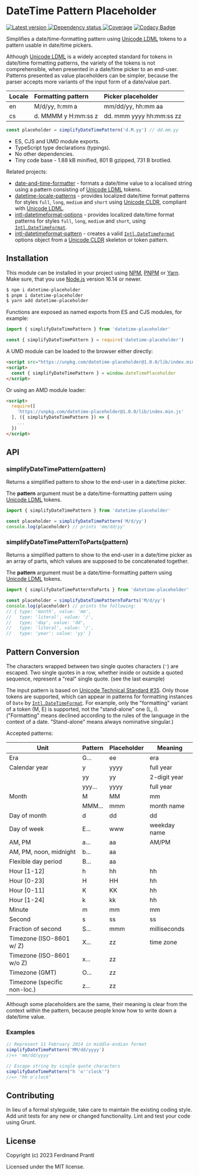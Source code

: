 # DateTime Pattern Placeholder

[![Latest version](https://img.shields.io/npm/v/datetime-placeholder)
 ![Dependency status](https://img.shields.io/librariesio/release/npm/datetime-placeholder)
](https://www.npmjs.com/package/datetime-placeholder)
[![Coverage](https://codecov.io/gh/prantlf/datetime-placeholder/branch/master/graph/badge.svg)](https://codecov.io/gh/prantlf/datetime-placeholder)
[![Codacy Badge](https://api.codacy.com/project/badge/Grade/9f1034029c0747a980cd49f64f16338b)](https://www.codacy.com/app/prantlf/datetime-placeholder?utm_source=github.com&amp;utm_medium=referral&amp;utm_content=prantlf/datetime-placeholder&amp;utm_campaign=Badge_Grade)

Simplifies a date/time-formatting pattern using [Unicode LDML] tokens to a pattern usable in date/time pickers.

Although [Unicode LDML] is a widely accepted standard for tokens in date/time formatting patterns, the variety of the tokens is not comprehensible, when presented in a date/time picker to an end-user. Patterns presented as value placeholders can be simpler, because the parser accepts more variants of the input form of a date/value part.

| Locale | Formatting pattern  | Picker placeholder          |
|:-------|:--------------------|:----------------------------|
| en     | M/d/yy, h:mm a      | mm/dd/yy, hh:mm aa          |
| cs     | d. MMMM y H:mm:ss z | dd. mmm yyyy hh:mm:ss zz    |

```js
const placeholder = simplifyDateTimePattern('d.M.yy') // dd.mm.yy
```

* ES, CJS and UMD module exports.
* TypeScript type declarations (typings).
* No other dependencies.
* Tiny code base - 1.88 kB minified, 801 B gzipped, 731 B brotlied.

Related projects:

* [date-and-time-formatter] - formats a date/time value to a localised string using a pattern consisting of [Unicode LDML] tokens.
* [datetime-locale-patterns] - provides localized date/time format patterns for styles `full`, `long`, `medium` and `short` using [Unicode CLDR], compliant with [Unicode LDML].
* [intl-datetimeformat-options] - provides localized date/time format patterns for styles `full`, `long`, `medium` and `short`, using [`Intl.DateTimeFormat`].
* [intl-datetimeformat-pattern] - creates a valid [`Intl.DateTimeFormat`] options object from a [Unicode CLDR] skeleton or token pattern.

## Installation

This module can be installed in your project using [NPM], [PNPM] or [Yarn]. Make sure, that you use [Node.js] version 16.14 or newer.

```sh
$ npm i datetime-placeholder
$ pnpm i datetime-placeholder
$ yarn add datetime-placeholder
```

Functions are exposed as named exports from ES and CJS modules, for example:

```js
import { simplifyDateTimePattern } from 'datetime-placeholder'
```

```js
const { simplifyDateTimePattern } = require('datetime-placeholder')
```

A UMD module can be loaded to the browser either directly:

```html
<script src="https://unpkg.com/datetime-placeholder@1.0.0/lib/index.min.js"></script>
<script>
  const { simplifyDateTimePattern } = window.dateTimePlaceholder
</script>
```

Or using an AMD module loader:

```html
<script>
  require([
    'https://unpkg.com/datetime-placeholder@1.0.0/lib/index.min.js'
  ], ({ simplifyDateTimePattern }) => {
    ...
  })
</script>
```

## API

### simplifyDateTimePattern(pattern)

Returns a simplified pattern to show to the end-user in a date/time picker.

The **pattern** argument must be a date/time-formatting pattern using [Unicode LDML] tokens.

```js
import { simplifyDateTimePattern } from 'datetime-placeholder'

const placeholder = simplifyDateTimePattern('M/d/yy')
console.log(placeholder) // prints 'mm/dd/yy'
```

### simplifyDateTimePatternToParts(pattern)

Returns a simplified pattern to show to the end-user in a date/time picker as an array of parts, which values are supposed to be concatenated together.

The **pattern** argument must be a date/time-formatting pattern using [Unicode LDML] tokens.

```js
import { simplifyDateTimePatternToParts } from 'datetime-placeholder'

const placeholder = simplifyDateTimePatternToParts('M/d/yy')
console.log(placeholder) // prints the following:
// { type: 'month', value: 'mm',
//   type: 'literal', value: '/',
//   type; 'day', value: 'dd',
//   type: 'literal', value: '/',
//   type: 'year': value: 'yy' }
```

## Pattern Conversion

The characters wrapped between two single quotes characters (`'`) are escaped.
Two single quotes in a row, whether inside or outside a quoted sequence,
represent a "real" single quote. (see the last example)

The input pattern is based on [Unicode Technical Standard #35].
Only those tokens are supported, which can appear in patterns for formatting
instances of `Date` by [`Intl.DateTimeFormat`]. For example, only the "formatting"
variant of a token (M, E) is supported, not the "stand-alone" one (L, i).
("Formatting" means declined according to the rules of the language
 in the context of a date. "Stand-alone" means always nominative singular.)

Accepted patterns:

| Unit                         | Pattern | Placeholder | Meaning      |
|------------------------------|---------|-------------|--------------|
| Era                          | G...    | ee          | era          |
| Calendar year                | y       | yyyy        | full year    |
|                              | yy      | yy          | 2-digit year |
|                              | yyy...  | yyyy        | full year    |
| Month                        | M | MM  | mm          | month number |
|                              | MMM...  | mmm         | month name   |
| Day of month                 | d | dd  | dd          | day number   |
| Day of week                  | E...    | www         | weekday name |
| AM, PM                       | a...    | aa          | AM/PM        |
| AM, PM, noon, midnight       | b...    | aa          |              |
| Flexible day period          | B...    | aa          |              |
| Hour [1-12]                  | h | hh  | hh          | hours        |
| Hour [0-23]                  | H | HH  | hh          |              |
| Hour [0-11]                  | K | KK  | hh          |              |
| Hour [1-24]                  | k | kk  | hh          |              |
| Minute                       | m | mm  | mm          | minutes      |
| Second                       | s | ss  | ss          | seconds      |
| Fraction of second           | S...    | mmm         | milliseconds |
| Timezone (ISO-8601 w/ Z)     | X...    | zz          | time zone    |
| Timezone (ISO-8601 w/o Z)    | x...    | zz          |              |
| Timezone (GMT)               | O...    | zz          |              |
| Timezone (specific non-loc.) | z...    | zz          |              |

Although some placeholders are the same, their meaning is clear from the context within the pattern, because people know how to write down a date/time value.

### Examples

```js
// Represent 11 February 2014 in middle-endian format
simplifyDateTimePattern('MM/dd/yyyy')
//=> 'mm/dd/yyyy'
```

```js
// Escape string by single quote characters
simplifyDateTimePattern("h 'o''clock'")
//=> "hh o'clock"
```

## Contributing

In lieu of a formal styleguide, take care to maintain the existing coding style.  Add unit tests for any new or changed functionality. Lint and test your code using Grunt.

## License

Copyright (c) 2023 Ferdinand Prantl

Licensed under the MIT license.

[Node.js]: http://nodejs.org/
[NPM]: https://www.npmjs.com/
[PNPM]: https://pnpm.io/
[Yarn]: https://yarnpkg.com/
[date-and-time-formatter]: https://github.com/prantlf/date-and-time-formatter
[datetime-locale-patterns]: https://github.com/prantlf/datetime-locale-patterns
[intl-datetimeformat-pattern]: https://github.com/caridy/intl-datetimeformat-pattern
[intl-datetimeformat-options]: https://github.com/prantlf/intl-datetimeformat-options
[Unicode LDML]: https://unicode.org/reports/tr35/
[Unicode CLDR]: https://cldr.unicode.org/
[`Intl.DateTimeFormat`]: https://developer.mozilla.org/en-US/docs/Web/JavaScript/Reference/Global_Objects/Intl/DateTimeFormat
[Unicode Technical Standard #35]: https://www.unicode.org/reports/tr35/tr35-dates.html#Date_Field_Symbol_Table
